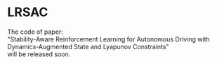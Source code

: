# LRSAC  
The code of paper:  
"Stability-Aware Reinforcement Learning for Autonomous Driving with Dynamics-Augmented State and Lyapunov Constraints"  
will be released soon.
